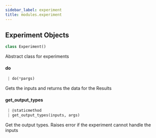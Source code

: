 ```yaml
---
sidebar_label: experiment
title: modules.experiment
---
```


## Experiment Objects

```python
class Experiment()
```

Abstract class for experiments

#### do

```python
 | do(*pargs)
```

Gets the inputs and returns the data for the Results

#### get\_output\_types

```python
 | @staticmethod
 | get_output_types(inputs, args)
```

Get the output types. Raises error if the experiment cannot handle
the inputs

